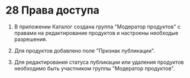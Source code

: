 # 28 Права доступа


1. В приложении Каталог создана группа "Модератор продуктов" с правами на редактирование продуктов и настроены необходые разрешения.

2. Для продуктов добавлено поле "Признак публикации".

3. Для редактирования статуса публикации или удаления продуктов необходимо быть участником группы "Модератор продуктов".